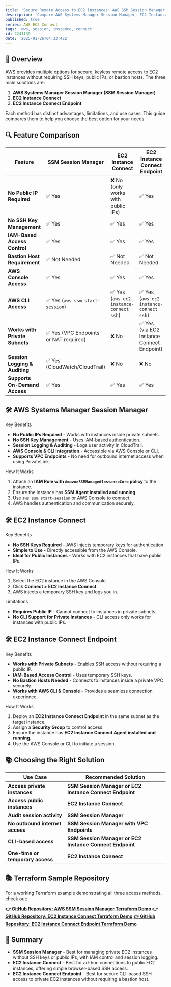 ```yaml
---
title: 'Secure Remote Access to EC2 Instances: AWS SSM Session Manager vs EC2 Instance Connect vs EC2 Instance Connect Endpoint'
description: 'Compare AWS Systems Manager Session Manager, EC2 Instance Connect, and EC2 Instance Connect Endpoint for secure, keyless remote access to private EC2 instances. Includes key benefits, differences, and use cases.'
published: true
series: AWS EC2 Connect
tags: 'aws, session, instance, connect'
id: 2241139
date: '2025-01-26T04:33:42Z'
---
```


## 🚀 Overview

AWS provides multiple options for secure, keyless remote access to EC2 instances without requiring SSH keys, public IPs, or bastion hosts. The three main solutions are:

1. **AWS Systems Manager Session Manager (SSM Session Manager)**
2. **EC2 Instance Connect**
3. **EC2 Instance Connect Endpoint**

Each method has distinct advantages, limitations, and use cases. This guide compares them to help you choose the best option for your needs.

## 🔍 Feature Comparison

| Feature                        | SSM Session Manager                   | EC2 Instance Connect                   | EC2 Instance Connect Endpoint             |
| ------------------------------ | ------------------------------------- | -------------------------------------- | ----------------------------------------- |
| **No Public IP Required**      | ✅ Yes                                 | ❌ No (only works with public IPs)      | ✅ Yes                                     |
| **No SSH Key Management**      | ✅ Yes                                 | ✅ Yes                                  | ✅ Yes                                     |
| **IAM-Based Access Control**   | ✅ Yes                                 | ✅ Yes                                  | ✅ Yes                                     |
| **Bastion Host Requirement**   | ✅ Not Needed                          | ✅ Not Needed                           | ✅ Not Needed                              |
| **AWS Console Access**         | ✅ Yes                                 | ✅ Yes                                  | ✅ Yes                                     |
| **AWS CLI Access**             | ✅ Yes (`aws ssm start-session`)       | ✅ Yes (`aws ec2-instance-connect ssh`) | ✅ Yes (`aws ec2-instance-connect ssh`)    |
| **Works with Private Subnets** | ✅ Yes (VPC Endpoints or NAT required) | ❌ No                                   | ✅ Yes (via EC2 Instance Connect Endpoint) |
| **Session Logging & Auditing** | ✅ Yes (CloudWatch/CloudTrail)         | ❌ No                                   | ❌ No                                      |
| **Supports On-Demand Access**  | ✅ Yes                                 | ✅ Yes                                  | ✅ Yes                                     |

## 🛠 AWS Systems Manager Session Manager

Key Benefits

- **No Public IPs Required** - Works with instances inside private subnets.
- **No SSH Key Management** - Uses IAM-based authentication.
- **Session Logging & Auditing** - Logs user activity in CloudTrail.
- **AWS Console & CLI Integration** - Accessible via AWS Console or CLI.
- **Supports VPC Endpoints** - No need for outbound internet access when using PrivateLink.

How It Works

1. Attach an **IAM Role with `AmazonSSMManagedInstanceCore` policy** to the instance.
2. Ensure the instance has **SSM Agent installed and running**.
3. Use `aws ssm start-session` or AWS Console to connect.
4. AWS handles authentication and communication securely.

## 🛠 EC2 Instance Connect

Key Benefits

- **No SSH Keys Required** - AWS injects temporary keys for authentication.
- **Simple to Use** - Directly accessible from the AWS Console.
- **Ideal for Public Instances** - Works with EC2 instances that have public IPs.

How It Works

1. Select the EC2 instance in the AWS Console.
2. Click **Connect > EC2 Instance Connect**.
3. AWS injects a temporary SSH key and logs you in.

Limitations

- **Requires Public IP** - Cannot connect to instances in private subnets.
- **No CLI Support for Private Instances** - CLI access only works for instances with public IPs.

## 🛠 EC2 Instance Connect Endpoint

Key Benefits

- **Works with Private Subnets** - Enables SSH access without requiring a public IP.
- **IAM-Based Access Control** - Uses temporary SSH keys.
- **No Bastion Hosts Needed** - Connects to instances inside a private VPC securely.
- **Works with AWS CLI & Console** - Provides a seamless connection experience.

How It Works

1. Deploy an **EC2 Instance Connect Endpoint** in the same subnet as the target instance.
2. Assign a **Security Group** to control access.
3. Ensure the instance has **EC2 Instance Connect Agent installed and running**.
4. Use the AWS Console or CLI to initiate a session.

## 📚 Choosing the Right Solution

| Use Case                         | Recommended Solution                                     |
| -------------------------------- | -------------------------------------------------------- |
| **Access private instances**     | **SSM Session Manager or EC2 Instance Connect Endpoint** |
| **Access public instances**      | **EC2 Instance Connect**                                 |
| **Audit session activity**       | **SSM Session Manager**                                  |
| **No outbound internet access**  | **SSM Session Manager with VPC Endpoints**               |
| **CLI-based access**             | **SSM Session Manager or EC2 Instance Connect Endpoint** |
| **One-time or temporary access** | **EC2 Instance Connect**                                 |

## 📚 Terraform Sample Repository

For a working Terraform example demonstrating all three access methods, check out:

[**👉 GitHub Repository: AWS SSM Session Manager Terraform Demo**](git@github.com:jdevto/tf-aws-ec2-instance-session-manager-demo.git)
[**👉 GitHub Repository: EC2 Instance Connect Terraform Demo**](https://github.com/jdevto/tf-aws-ec2-instance-connect-demo)
[**👉 GitHub Repository: EC2 Instance Connect Endpoint Terraform Demo**](https://github.com/jdevto/tf-aws-ec2-instance-connect-endpoint-demo)

## 🌟 Summary

- **SSM Session Manager** - Best for managing private EC2 instances without SSH keys or public IPs, with IAM control and session logging.
- **EC2 Instance Connect** - Best for ad-hoc connections to public EC2 instances, offering simple browser-based SSH access.
- **EC2 Instance Connect Endpoint** - Best for secure CLI-based SSH access to private EC2 instances without requiring a bastion host.
